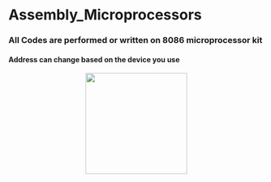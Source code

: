 # Assembly_Microprocessors
<h3>All Codes are performed or written on 8086 microprocessor kit</h3>
<h4>Address can change based on the device you use</h4>
<div id="header" align="center">
  <img src="https://media.giphy.com/media/U22HxRRRXQDHrRwxz7/giphy.gif" width="200"/>
</div>
